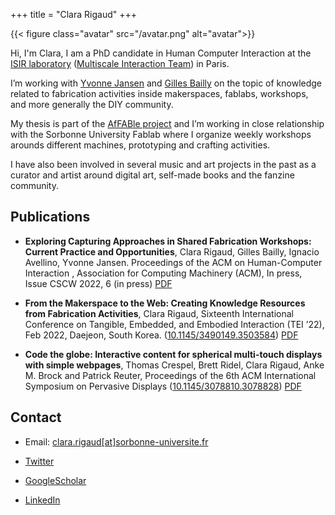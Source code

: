 +++
title = "Clara Rigaud"
+++


{{< figure class="avatar" src="/avatar.png" alt="avatar">}}

Hi, I'm Clara, I am a PhD candidate in Human Computer Interaction at the [ISIR laboratory](http://www.isir.upmc.fr/?lang=en) ([Multiscale Interaction Team](http://hci.isir.upmc.fr/)) in Paris.

I’m working with [Yvonne Jansen](http://hci.isir.upmc.fr/people/jansen/) and [Gilles Bailly](https://hci.isir.upmc.fr/people/gilles-bailly/) on the topic of knowledge related to fabrication activities inside makerspaces, fablabs, workshops, and more generally the DIY community.

My thesis is part of the [AfFABle project](https://af-fab-le.github.io/) and I’m working in close relationship with the Sorbonne University Fablab where I organize weekly workshops arounds different machines, prototyping and crafting activities. 

I have also been involved in several music and art projects in the past as a curator and artist around digital art, self-made books and the fanzine community.


## Publications

* **Exploring Capturing Approaches in Shared Fabrication Workshops: Current Practice and Opportunities**,
Clara Rigaud, Gilles Bailly, Ignacio Avellino, Yvonne Jansen.
Proceedings of the ACM on Human-Computer Interaction , Association for Computing Machinery (ACM), In press, Issue CSCW 2022, 6
(in press) [PDF](https://hal.sorbonne-universite.fr/hal-03695911v1)

* **From the Makerspace to the Web: Creating Knowledge Resources from Fabrication Activities**,
Clara Rigaud,
Sixteenth International Conference on Tangible, Embedded, and Embodied Interaction (TEI ’22), Feb 2022, Daejeon, South Korea.
([10.1145/3490149.3503584](https://doi.org/10.1145/3490149.3503584)) [PDF](https://hal.sorbonne-universite.fr/hal-03644511)

* **Code the globe: Interactive content for spherical multi-touch displays with simple webpages**,
Thomas Crespel, Brett Ridel, Clara Rigaud,  Anke M. Brock and Patrick Reuter,
Proceedings of the 6th ACM International Symposium on Pervasive Displays
([10.1145/3078810.3078828](https://doi.org/10.1145/3078810.3078828)) [PDF](https://hal.inria.fr/hal-01523744)

## Contact

* Email: [clara.rigaud[at]sorbonne-universite.fr](mailto:clara.rigaud@sorbonne-universite.fr)

* [Twitter](https://twitter.com/clararigo)
* [GoogleScholar](https://scholar.google.com/citations?user=OGYV0BsAAAAJ&hl=fr)
* [LinkedIn](https://www.linkedin.com/in/clararigaud/)
